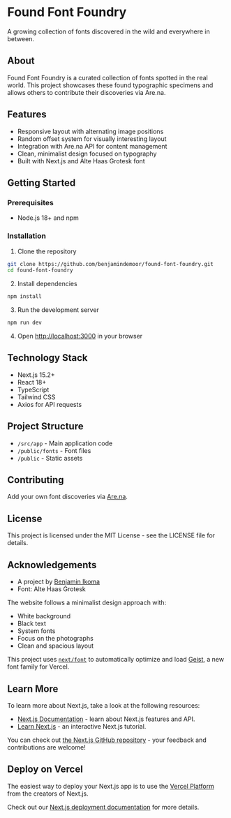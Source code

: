 # Found Font Foundry

A growing collection of fonts discovered in the wild and everywhere in between.

## About

Found Font Foundry is a curated collection of fonts spotted in the real world. This project showcases these found typographic specimens and allows others to contribute their discoveries via Are.na.

## Features

- Responsive layout with alternating image positions
- Random offset system for visually interesting layout
- Integration with Are.na API for content management
- Clean, minimalist design focused on typography
- Built with Next.js and Alte Haas Grotesk font

## Getting Started

### Prerequisites

- Node.js 18+ and npm

### Installation

1. Clone the repository
```bash
git clone https://github.com/benjamindemoor/found-font-foundry.git
cd found-font-foundry
```

2. Install dependencies
```bash
npm install
```

3. Run the development server
```bash
npm run dev
```

4. Open [http://localhost:3000](http://localhost:3000) in your browser

## Technology Stack

- Next.js 15.2+
- React 18+
- TypeScript
- Tailwind CSS
- Axios for API requests

## Project Structure

- `/src/app` - Main application code
- `/public/fonts` - Font files
- `/public` - Static assets

## Contributing

Add your own font discoveries via [Are.na](https://www.are.na/benjamin-ikoma/found-font-foundry).

## License

This project is licensed under the MIT License - see the LICENSE file for details.

## Acknowledgements

- A project by [Benjamin Ikoma](http://benjaminikoma.be/)
- Font: Alte Haas Grotesk


The website follows a minimalist design approach with:
- White background
- Black text
- System fonts
- Focus on the photographs
- Clean and spacious layout

This project uses [`next/font`](https://nextjs.org/docs/app/building-your-application/optimizing/fonts) to automatically optimize and load [Geist](https://vercel.com/font), a new font family for Vercel.

## Learn More

To learn more about Next.js, take a look at the following resources:

- [Next.js Documentation](https://nextjs.org/docs) - learn about Next.js features and API.
- [Learn Next.js](https://nextjs.org/learn) - an interactive Next.js tutorial.

You can check out [the Next.js GitHub repository](https://github.com/vercel/next.js) - your feedback and contributions are welcome!

## Deploy on Vercel

The easiest way to deploy your Next.js app is to use the [Vercel Platform](https://vercel.com/new?utm_medium=default-template&filter=next.js&utm_source=create-next-app&utm_campaign=create-next-app-readme) from the creators of Next.js.

Check out our [Next.js deployment documentation](https://nextjs.org/docs/app/building-your-application/deploying) for more details.

